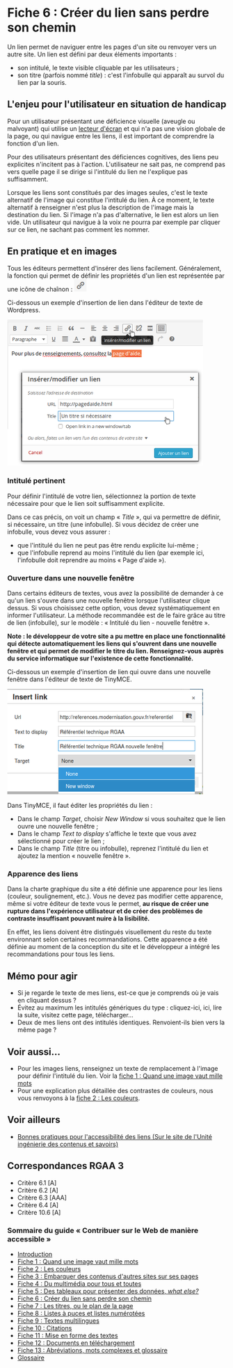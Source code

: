# Fiche 6&nbsp;: Cr&#233;er du lien sans perdre son chemin

Un lien permet de naviguer entre les pages d'un site ou renvoyer vers un autre site. Un lien est défini par deux éléments importants&nbsp;:

- son intitulé, le texte visible cliquable par les utilisateurs&nbsp;;
- son titre (parfois nommé <i lang="en">title</i>)&nbsp;: c'est l'infobulle qui apparaît au survol du lien par la souris.

## L'enjeu pour l'utilisateur en situation de handicap

Pour un utilisateur présentant une déficience visuelle (aveugle ou malvoyant) qui utilise un [lecteur d'écran](glossaire.md#lecteur-decran) et qui n'a pas une vision globale de la page, ou qui navigue entre les liens, il est important de comprendre la fonction d'un lien.

Pour des utilisateurs présentant des déficiences cognitives, des liens peu explicites n'incitent pas à l'action. L'utilisateur ne sait pas, ne comprend pas vers quelle page il se dirige si l'intitulé du lien ne l'explique pas suffisamment.

Lorsque les liens sont constitués par des images seules, c'est le texte alternatif de l'image qui constitue l'intitulé du lien. À ce moment, le texte alternatif à renseigner n'est plus la description de l'image mais la destination du lien. Si l'image n'a pas d'alternative, le lien est alors un lien vide. Un utilisateur qui navigue à la voix ne pourra par exemple par cliquer sur ce lien, ne sachant pas comment les nommer.

## En pratique et en images

Tous les éditeurs permettent d'insérer des liens facilement. Généralement, la fonction qui permet de définir les propriétés d'un lien est représentée par une icône de chaînon&nbsp;: <img src="img/liens/icone-liens.png" alt="" />

Ci-dessous un exemple d'insertion de lien dans l'éditeur de texte de <span lang="en">Wordpress</span>.

<img src="img/liens/wordpress.png" alt="" />

### Intitulé pertinent

Pour définir l'intitulé de votre lien, sélectionnez la portion de texte nécessaire pour que le lien soit suffisamment explicite.

Dans ce cas précis, on voit un champ «&nbsp;<i lang="en">Title</i>&nbsp;», qui va permettre de définir, si nécessaire, un titre (une infobulle). Si vous décidez de créer une infobulle, vous devez vous assurer&nbsp;:

- que l'intitulé du lien ne peut pas être rendu explicite lui-même&nbsp;;
- que l'infobulle reprend au moins l'intitulé du lien (par exemple ici, l'infobulle doit reprendre au moins «&nbsp;Page d'aide&nbsp;»).

### Ouverture dans une nouvelle fenêtre

Dans certains éditeurs de textes, vous avez la possibilité de demander à ce qu'un lien s'ouvre dans une nouvelle fenêtre lorsque l'utilisateur clique dessus. Si vous choisissez cette option, vous devez systématiquement en informer l'utilisateur. La méthode recommandée est de le faire grâce au titre de lien (infobulle), sur le modèle&nbsp;: «&nbsp;Intitulé du lien - nouvelle fenêtre&nbsp;».

**Note&nbsp;: le développeur de votre site a pu mettre en place une fonctionnalité qui détecte automatiquement les liens qui s'ouvrent dans une nouvelle fenêtre et qui permet de modifier le titre du lien. Renseignez-vous auprès du service informatique sur l'existence de cette fonctionnalité.**

Ci-dessous un exemple d'insertion de lien qui ouvre dans une nouvelle fenêtre dans l'éditeur de texte de <span lang="en">Tiny</span>MCE.

<img src="img/liens/nouvelle-fenetre.png" alt="" />

Dans <span lang="en">Tiny</span>MCE, il faut éditer les propriétés du lien&nbsp;:
- Dans le champ <i lang="en">Target</i>, choisir <i lang="en">New Window</i> si vous souhaitez que le lien ouvre une nouvelle fenêtre&nbsp;;
- Dans le champ <i lang="en">Text to display</i> s'affiche le texte que vous avez sélectionné pour créer le lien&nbsp;;
- Dans le champ <i lang="en">Title</i> (titre ou infobulle), reprenez l'intitulé du lien et ajoutez la mention «&nbsp;nouvelle fenêtre&nbsp;».

### Apparence des liens

Dans la charte graphique du site a été définie une apparence pour les liens (couleur, soulignement, etc.). Vous ne devez pas modifier cette apparence, même si votre éditeur de texte vous le permet, **au risque de créer une rupture dans l'expérience utilisateur et de créer des problèmes de contraste insuffisant pouvant nuire à la lisibilité.**

En effet, les liens doivent être distingués visuellement du reste du texte environnant selon certaines recommandations. Cette apparence a été définie au moment de la conception du site et le développeur a intégré les recommandations pour tous les liens.

## Mémo pour agir

- Si je regarde le texte de mes liens, est-ce que je comprends où je vais en cliquant dessus&nbsp;?
- Évitez au maximum les intitulés génériques du type&nbsp;: cliquez-ici, ici, lire la suite, visitez cette page, télécharger…
- Deux de mes liens ont des intitulés identiques. Renvoient-ils bien vers la même page&nbsp;?

## Voir aussi…

- Pour les images liens, renseignez un texte de remplacement à l'image pour définir l'intitulé du lien. Voir la [fiche 1&nbsp;: Quand une image vaut mille mots](images.md)
- Pour une explication plus détaillée des contrastes de couleurs, nous vous renvoyons à la [fiche 2&nbsp;: Les couleurs](couleurs.md).

## Voir ailleurs

- [Bonnes pratiques pour l'accessibilité des liens (Sur le site de l'Unité ingénierie des contenus et savoirs)](http://ics.utc.fr/capa/DOCS/SP4/Tuto/02/co/02-CAPA_BonnesPratiques_7.html)

## Correspondances RGAA 3

- Critère 6.1 [A]
- Critère 6.2 [A]
- Critère 6.3 [AAA]
- Critère 6.4 [A]
- Critère 10.6 [A]

### Sommaire du guide «&nbsp;Contribuer sur le Web de manière accessible&nbsp;»

* [Introduction](0-intro.md)
* [Fiche 1&nbsp;: Quand une image vaut mille mots](images.md)
* [Fiche 2&nbsp;: Les couleurs](couleurs.md)
* [Fiche 3&nbsp;: Embarquer des contenus d'autres sites sur ses pages](cadres.md)
* [Fiche 4&nbsp;: Du multimédia pour tous et toutes](multimedia.md)
* [Fiche 5&nbsp;: Des tableaux pour présenter des données, <i lang="en">what else?</i>](tableaux.md)
* [Fiche 6&nbsp;: Créer du lien sans perdre son chemin](liens.md)
* [Fiche 7&nbsp;: Les titres, ou le plan de la page](titres.md)
* [Fiche 8&nbsp;: Listes à puces et listes numérotées](listes.md)
* [Fiche 9&nbsp;: Textes multilingues](langue.md)
* [Fiche 10&nbsp;: Citations](citations.md)
* [Fiche 11&nbsp;: Mise en forme des textes](mise-en-forme.md)
* [Fiche 12&nbsp;: Documents en téléchargement](docs_telechargement.md)
* [Fiche 13&nbsp;: Abréviations, mots complexes et glossaire](definition.md)
* [Glossaire](glossaire.md)
